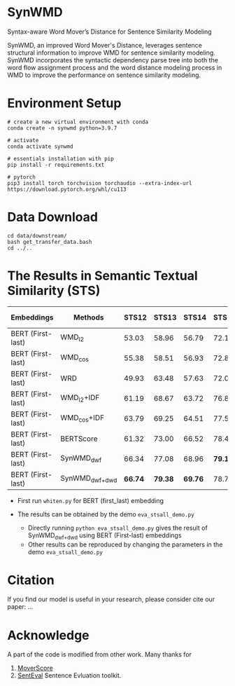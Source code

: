 # SynWMD
Syntax-aware Word Mover’s Distance for Sentence Similarity Modeling

SynWMD, an improved Word Mover's Distance, leverages sentence structural information to improve WMD for sentence similarity modeling. SynWMD incorporates the syntactic dependency parse tree into both the word flow assignment process and the word distance modeling process in WMD to improve the performance on sentence similarity modeling.

# Environment Setup

```
# create a new virtual environment with conda 
conda create -n synwmd python=3.9.7

# activate
conda activate synwmd

# essentials installation with pip
pip install -r requirements.txt

# pytorch
pip3 install torch torchvision torchaudio --extra-index-url https://download.pytorch.org/whl/cu113
```

# Data Download
```
cd data/downstream/
bash get_transfer_data.bash
cd ../..
```

# The Results in Semantic Textual Similarity (STS)

Embeddings        | Methods | STS12 | STS13 | STS14 | STS15 | STS16 | STS-B | Avg.
------------------|---------|-------|-------|-------|-------|-------|-------|-----
BERT (First-last) |WMD<sub>l2</sub>| 53.03 | 58.96 | 56.79 | 72.11 | 63.56 | 61.01 | 60.91
BERT (First-last) |WMD<sub>cos</sub>| 55.38 | 58.51 | 56.93 | 72.81 | 64.47 | 61.80 | 61.65
BERT (First-last) |WRD| 49.93 | 63.48 | 57.63 | 72.04 | 64.11 | 61.92 | 61.52
BERT (First-last) |WMD<sub>l2</sub>+IDF | 61.19 | 68.67 | 63.72 | 76.87 | 70.16 | 69.56 | 68.36
BERT (First-last) |WMD<sub>cos</sub>+IDF | 63.79 | 69.25| 64.51 | 77.58 | 71.7 | 70.69 | 69.59
BERT (First-last) |BERTScore| 61.32 | 73.00 | 66.52 | 78.47 | 73.43 | 71.77 | 70.75
BERT (First-last) |SynWMD<sub>dwf</sub> | 66.34 | 77.08 | 68.96 | **79.13** | 74.05 | 74.06 | 73.27 
BERT (First-last) |SynWMD<sub>dwf+dwd</sub> | **66.74** | **79.38** | **69.76** | 78.77 | **75.52** | **74.81** | **74.16**

- First run `whiten.py` for BERT (first_last) embedding

- The results can be obtained by the demo `eva_stsall_demo.py`
    - Directly running ```python eva_stsall_demo.py``` gives the result of SynWMD<sub>dwf+dwd</sub> using BERT (First-last) embeddings
    - Other results can be reproduced by changing the parameters in the demo `eva_stsall_demo.py`

# Citation
If you find our model is useful in your research, please consider cite our paper: ...

# Acknowledge
A part of the code is modified from other work. Many thanks for

1. [MoverScore](https://github.com/AIPHES/emnlp19-moverscore)
2. [SentEval](https://github.com/facebookresearch/SentEval) Sentence Evluation toolkit.